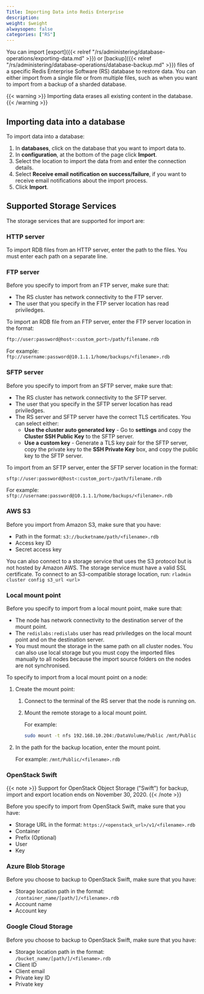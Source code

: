 ```yaml
---
Title: Importing Data into Redis Enterprise
description:
weight: $weight
alwaysopen: false
categories: ["RS"]
---
```

You can import [export]({{< relref "/rs/administering/database-operations/exporting-data.md" >}})
or [backup]({{< relref "/rs/administering/database-operations/database-backup.md" >}})
files of a specific Redis Enterprise Software (RS) database to restore data.
You can either import from a single file or from multiple files,
such as when you want to import from a backup of a sharded database.

{{< warning >}}
Importing data erases all existing content in the database.
{{< /warning >}}

## Importing data into a database

To import data into a database:

1. In **databases**, click on the database that you want to import data to.
1. In **configuration**, at the bottom of the page click **Import**.
1. Select the location to import the data from and enter the connection details.
1. Select **Receive email notification on success/failure**, if you want to receive
    email notifications about the import process.
1. Click **Import**.

## Supported Storage Services

The storage services that are supported for import are:

### HTTP server

To import RDB files from an HTTP server, enter the path to the files. You must enter
each path on a separate line.

### FTP server

Before you specify to import from an FTP server, make sure that:

- The RS cluster has network connectivity to the FTP server.
- The user that you specify in the FTP server location has read priviledges.

To import an RDB file from an FTP server, enter the FTP server location in the format:

```sh
ftp://user:password@host<:custom_port>/path/filename.rdb
```

For example: `ftp://username:password@10.1.1.1/home/backups/<filename>.rdb`

### SFTP server

Before you specify to import from an SFTP server, make sure that:

- The RS cluster has network connectivity to the SFTP server.
- The user that you specify in the SFTP server location has read priviledges.
- The RS server and SFTP server have the correct TLS certificates. You can select either:
    - **Use the cluster auto generated key** - Go to **settings** and copy the **Cluster SSH Public Key**
        to the SFTP server.
    - **Use a custom key** - Generate a TLS key pair for the SFTP server, copy the private key to
        the **SSH Private Key** box, and copy the public key to the SFTP server.

To import from an SFTP server, enter the SFTP server location in the format:

```sh
sftp://user:password@host<:custom_port>/path/filename.rdb
```

For example: `sftp://username:password@10.1.1.1/home/backups/<filename>.rdb`

### AWS S3

Before you import from Amazon S3, make sure that you have:

- Path in the format: `s3://bucketname/path/<filename>.rdb`
- Access key ID
- Secret access key

You can also connect to a storage service that uses the S3 protocol but is not hosted by Amazon AWS. The storage service must have a valid SSL certificate. To connect to an S3-compatible storage location, run: `rladmin cluster config s3_url <url>`

### Local mount point

Before you specify to import from a local mount point, make sure that:

- The node has network connectivity to the destination server of the mount point.
- The `redislabs:redislabs` user has read priviledges on the local mount point
and on the destination server.
- You must mount the storage in the same path on all cluster nodes.
    You can also use local storage but you must copy the imported files manually to all nodes
    because the import source folders on the nodes are not synchronised.

To specify to import from a local mount point on a node:

1. Create the mount point:
    1. Connect to the terminal of the RS server that the node is running on.
    1. Mount the remote storage to a local mount point.

        For example:

        ```sh
        sudo mount -t nfs 192.168.10.204:/DataVolume/Public /mnt/Public
        ```

1. In the path for the backup location, enter the mount point.

    For example: `/mnt/Public/<filename>.rdb`

### OpenStack Swift

{{< note >}}
Support for OpenStack Object Storage ("Swift") for backup, import and export location ends on November 30, 2020.
{{< /note >}}

Before you specify to import from OpenStack Swift, make sure that you have:

- Storage URL in the format: `https://<openstack_url>/v1/<filename>.rdb`
- Container
- Prefix (Optional)
- User
- Key

### Azure Blob Storage

Before you choose to backup to OpenStack Swift, make sure that you have:

- Storage location path in the format: `/container_name/[path/]/<filename>.rdb`
- Account name
- Account key

### Google Cloud Storage

Before you choose to backup to OpenStack Swift, make sure that you have:

- Storage location path in the format: `/bucket_name/[path/]/<filename>.rdb`
- Client ID
- Client email
- Private key ID
- Private key
